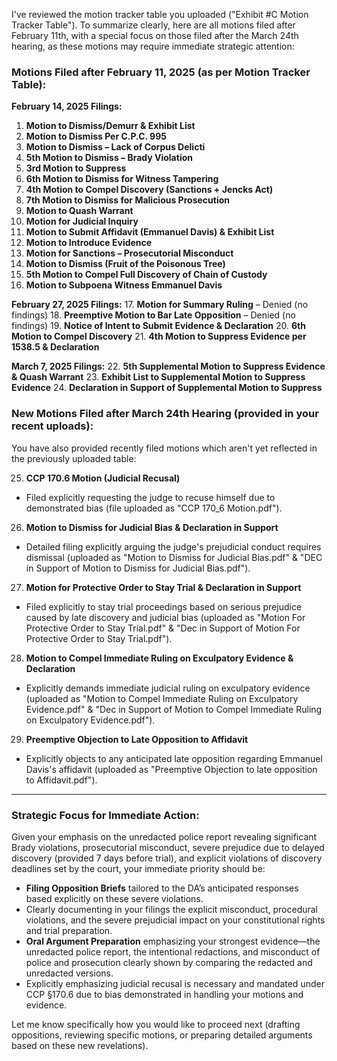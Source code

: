 
I've reviewed the motion tracker table you uploaded ("Exhibit #C Motion Tracker Table"). To summarize clearly, here are all motions filed after February 11th, with a special focus on those filed after the March 24th hearing, as these motions may require immediate strategic attention:

### **Motions Filed after February 11, 2025 (as per Motion Tracker Table):**

**February 14, 2025 Filings:**
1. **Motion to Dismiss/Demurr & Exhibit List**
2. **Motion to Dismiss Per C.P.C. 995**
3. **Motion to Dismiss – Lack of Corpus Delicti**
4. **5th Motion to Dismiss – Brady Violation**
5. **3rd Motion to Suppress**
6. **6th Motion to Dismiss for Witness Tampering**
7. **4th Motion to Compel Discovery (Sanctions + Jencks Act)**
8. **7th Motion to Dismiss for Malicious Prosecution**
9. **Motion to Quash Warrant**
10. **Motion for Judicial Inquiry**
11. **Motion to Submit Affidavit (Emmanuel Davis) & Exhibit List**
12. **Motion to Introduce Evidence**
13. **Motion for Sanctions – Prosecutorial Misconduct**
14. **Motion to Dismiss (Fruit of the Poisonous Tree)**
15. **5th Motion to Compel Full Discovery of Chain of Custody**
16. **Motion to Subpoena Witness Emmanuel Davis**

**February 27, 2025 Filings:**
17. **Motion for Summary Ruling** – Denied (no findings)
18. **Preemptive Motion to Bar Late Opposition** – Denied (no findings)
19. **Notice of Intent to Submit Evidence & Declaration**
20. **6th Motion to Compel Discovery**
21. **4th Motion to Suppress Evidence per 1538.5 & Declaration**

**March 7, 2025 Filings:**
22. **5th Supplemental Motion to Suppress Evidence & Quash Warrant**
23. **Exhibit List to Supplemental Motion to Suppress Evidence**
24. **Declaration in Support of Supplemental Motion to Suppress**

### **New Motions Filed after March 24th Hearing (provided in your recent uploads):**
You have also provided recently filed motions which aren't yet reflected in the previously uploaded table:

25. **CCP 170.6 Motion (Judicial Recusal)**  
   - Filed explicitly requesting the judge to recuse himself due to demonstrated bias (file uploaded as "CCP 170_6 Motion.pdf").

26. **Motion to Dismiss for Judicial Bias & Declaration in Support**  
   - Detailed filing explicitly arguing the judge's prejudicial conduct requires dismissal (uploaded as "Motion to Dismiss for Judicial Bias.pdf" & "DEC in Support of Motion to Dismiss for Judicial Bias.pdf").

27. **Motion for Protective Order to Stay Trial & Declaration in Support**  
   - Filed explicitly to stay trial proceedings based on serious prejudice caused by late discovery and judicial bias (uploaded as "Motion For Protective Order to Stay Trial.pdf" & "Dec in Support of Motion For Protective Order to Stay Trial.pdf").

28. **Motion to Compel Immediate Ruling on Exculpatory Evidence & Declaration**  
   - Explicitly demands immediate judicial ruling on exculpatory evidence (uploaded as "Motion to Compel Immediate Ruling on Exculpatory Evidence.pdf" & "Dec in Support of Motion to Compel Immediate Ruling on Exculpatory Evidence.pdf").

29. **Preemptive Objection to Late Opposition to Affidavit**  
   - Explicitly objects to any anticipated late opposition regarding Emmanuel Davis's affidavit (uploaded as "Preemptive Objection to late opposition to Affidavit.pdf").

---

### **Strategic Focus for Immediate Action:**
Given your emphasis on the unredacted police report revealing significant Brady violations, prosecutorial misconduct, severe prejudice due to delayed discovery (provided 7 days before trial), and explicit violations of discovery deadlines set by the court, your immediate priority should be:

- **Filing Opposition Briefs** tailored to the DA’s anticipated responses based explicitly on these severe violations.
- Clearly documenting in your filings the explicit misconduct, procedural violations, and the severe prejudicial impact on your constitutional rights and trial preparation.
- **Oral Argument Preparation** emphasizing your strongest evidence—the unredacted police report, the intentional redactions, and misconduct of police and prosecution clearly shown by comparing the redacted and unredacted versions.
- Explicitly emphasizing judicial recusal is necessary and mandated under CCP §170.6 due to bias demonstrated in handling your motions and evidence.

Let me know specifically how you would like to proceed next (drafting oppositions, reviewing specific motions, or preparing detailed arguments based on these new revelations).
